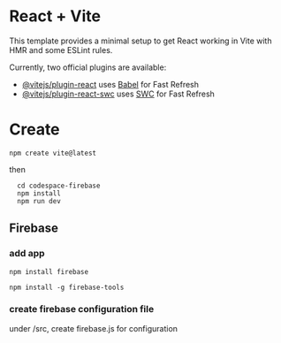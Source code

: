 # React + Vite

This template provides a minimal setup to get React working in Vite with HMR and some ESLint rules.

Currently, two official plugins are available:

- [@vitejs/plugin-react](https://github.com/vitejs/vite-plugin-react/blob/main/packages/plugin-react/README.md) uses [Babel](https://babeljs.io/) for Fast Refresh
- [@vitejs/plugin-react-swc](https://github.com/vitejs/vite-plugin-react-swc) uses [SWC](https://swc.rs/) for Fast Refresh

# Create
```
npm create vite@latest
```

then 

```
  cd codespace-firebase
  npm install
  npm run dev
```

## Firebase
### add app
```
npm install firebase

npm install -g firebase-tools
```

### create firebase configuration file 
under /src, create firebase.js for configuration